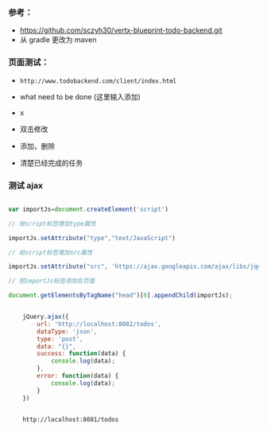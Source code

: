 
### 参考：

- https://github.com/sczyh30/vertx-blueprint-todo-backend.git
- 从 gradle 更改为 maven

### 页面测试：

- `http://www.todobackend.com/client/index.html`

- what need to be done (这里输入添加)
- x
- 双击修改
- 添加，删除
- 清楚已经完成的任务


### 测试 ajax


```js

var importJs=document.createElement('script')

// 给script标签增加type属性

importJs.setAttribute("type","text/JavaScript")

// 给script标签增加src属性

importJs.setAttribute("src", 'https://ajax.googleapis.com/ajax/libs/jquery/3.2.1/jquery.min.js')

// 把importJs标签添加在页面

document.getElementsByTagName("head")[0].appendChild(importJs);


```

```js

    jQuery.ajax({
        url: 'http://localhost:8082/todos',
        dataType: 'json',
        type: 'post',
        data: "{}",
        success: function(data) {
            console.log(data);
        },
        error: function(data) {
            console.log(data);
        }
    })


```

```html

    http://localhost:8081/todos

```